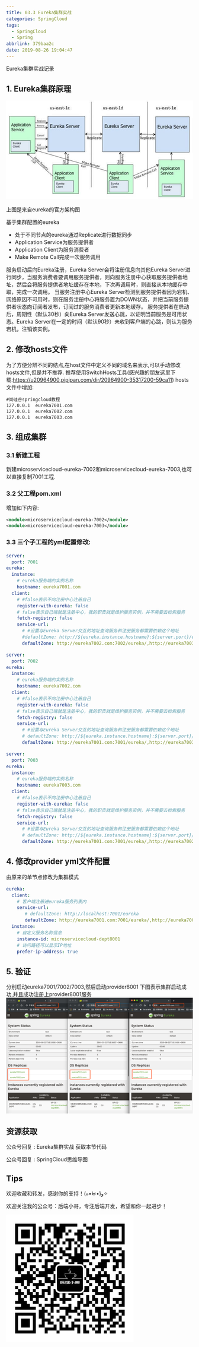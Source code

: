 ```yaml
---
title: 03.3 Eureka集群实战
categories: SpringCloud
tags:
  - SpringCloud
  - Spring
abbrlink: 379baa2c
date: 2019-08-26 19:04:47
---
```


Eureka集群实战记录

<!--more-->

## 1. Eureka集群原理

![](https://raw.githubusercontent.com/lujiahao0708/PicRepo/master/blogPic/SpringCloud/尚硅谷-SpringCloud教程/03.3%20Eureka集群实战/1.eureka-server.png)

上图是来自eureka的官方架构图

基于集群配置的eureka
- 处于不同节点的eureka通过Replicate进行数据同步 
- Application Service为服务提供者 
- Application Client为服务消费者 
- Make Remote Call完成一次服务调用

服务启动后向Eureka注册，Eureka Server会将注册信息向其他Eureka Server进行同步，当服务消费者要调用服务提供者，则向服务注册中心获取服务提供者地址，然后会将服务提供者地址缓存在本地，下次再调用时，则直接从本地缓存中取，完成一次调用。
当服务注册中心Eureka Server检测到服务提供者因为宕机、网络原因不可用时，则在服务注册中心将服务置为DOWN状态，并把当前服务提供者状态向订阅者发布，订阅过的服务消费者更新本地缓存。
服务提供者在启动后，周期性（默认30秒）向Eureka Server发送心跳，以证明当前服务是可用状态。Eureka Server在一定的时间（默认90秒）未收到客户端的心跳，则认为服务宕机，注销该实例。

## 2. 修改hosts文件

为了方便分辨不同的结点,在host文件中定义不同的域名来表示,可以手动修改hosts文件,但是并不推荐.
推荐使用SwitchHosts工具(感兴趣的朋友这里下载:https://u20964900.pipipan.com/dir/20964900-35317200-59ca11)
hosts文件中增加:
```
#尚硅谷springcloud教程
127.0.0.1  eureka7001.com
127.0.0.1  eureka7002.com
127.0.0.1  eureka7003.com
```

## 3. 组成集群
### 3.1 新建工程
新建microservicecloud-eureka-7002和microservicecloud-eureka-7003,也可以直接复制7001工程.

### 3.2 父工程pom.xml
增加如下内容:
```xml
<module>microservicecloud-eureka-7002</module>
<module>microservicecloud-eureka-7003</module>
```

### 3.3 三个子工程的yml配置修改:
```yaml
server:
  port: 7001
eureka:
  instance:
    # eureka服务端的实例名称
    hostname: eureka7001.com
  client:
    # #false表示不向注册中心注册自己
    register-with-eureka: false
    # false表示自己端就是注册中心，我的职责就是维护服务实例，并不需要去检索服务
    fetch-registry: false
    service-url:
      # #设置与Eureka Server交互的地址查询服务和注册服务都需要依赖这个地址
      #defaultZone: http://${eureka.instance.hostname}:${server.port}/eureka/
      defaultZone: http://eureka7002.com:7002/eureka/,http://eureka7003.com:7003/eureka/
```

```yaml
server:
  port: 7002
eureka:
  instance:
    # eureka服务端的实例名称
    hostname: eureka7002.com
  client:
    # #false表示不向注册中心注册自己
    register-with-eureka: false
    # false表示自己端就是注册中心，我的职责就是维护服务实例，并不需要去检索服务
    fetch-registry: false
    service-url:
      # #设置与Eureka Server交互的地址查询服务和注册服务都需要依赖这个地址
      # defaultZone: http://${eureka.instance.hostname}:${server.port}/eureka/
      defaultZone: http://eureka7001.com:7001/eureka/,http://eureka7003.com:7003/eureka/
```

```yaml
server:
  port: 7003
eureka:
  instance:
    # eureka服务端的实例名称
    hostname: eureka7003.com
  client:
    # #false表示不向注册中心注册自己
    register-with-eureka: false
    # false表示自己端就是注册中心，我的职责就是维护服务实例，并不需要去检索服务
    fetch-registry: false
    service-url:
      # #设置与Eureka Server交互的地址查询服务和注册服务都需要依赖这个地址
      # defaultZone: http://${eureka.instance.hostname}:${server.port}/eureka/
      defaultZone: http://eureka7001.com:7001/eureka/,http://eureka7002.com:7002/eureka/
```


## 4. 修改provider yml文件配置
由原来的单节点修改为集群模式
```yaml
eureka:
  client:
    # 客户端注册进eureka服务列表内
    service-url:
       # defaultZone: http://localhost:7001/eureka
       defaultZone: http://eureka7001.com:7001/eureka/,http://eureka7002.com:7002/eureka/,http://eureka7003.com:7003/eureka/
  instance:
    # 自定义服务名称信息
    instance-id: microservicecloud-dept8001
    # 访问路径可以显示IP地址
    prefer-ip-address: true
```

## 5. 验证
分别启动eureka7001/7002/7003,然后启动provider8001
下图表示集群启动成功,并且成功注册上provider8001服务
![](https://raw.githubusercontent.com/lujiahao0708/PicRepo/master/blogPic/SpringCloud/%E5%B0%9A%E7%A1%85%E8%B0%B7-SpringCloud%E6%95%99%E7%A8%8B/03.3%20Eureka%E9%9B%86%E7%BE%A4%E5%AE%9E%E6%88%98/2.eureka-server-result.png)


## 资源获取
公众号回复 : Eureka集群实战 获取本节代码

公众号回复 : SpringCloud思维导图

## Tips
欢迎收藏和转发，感谢你的支持！(๑•̀ㅂ•́)و✧ 

欢迎关注我的公众号：后端小哥，专注后端开发，希望和你一起进步！

![](https://raw.githubusercontent.com/lujiahao0708/PicRepo/master/%E5%85%AC%E4%BC%97%E5%8F%B7%E4%BA%8C%E7%BB%B4%E7%A0%81.jpg)
